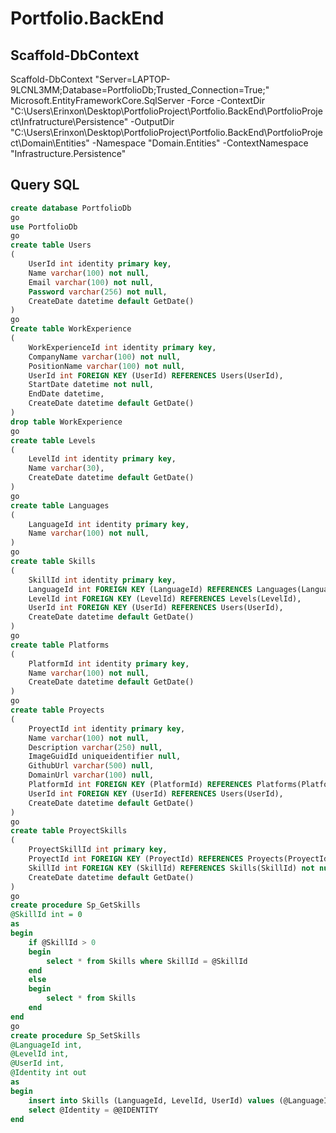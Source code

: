 # Portfolio.BackEnd

## Scaffold-DbContext
Scaffold-DbContext "Server=LAPTOP-9LCNL3MM;Database=PortfolioDb;Trusted_Connection=True;" Microsoft.EntityFrameworkCore.SqlServer  -Force -ContextDir "C:\Users\Erinxon\Desktop\PortfolioProject\Portfolio.BackEnd\PortfolioProject\Infratructure\Persistence" -OutputDir "C:\Users\Erinxon\Desktop\PortfolioProject\Portfolio.BackEnd\PortfolioProject\Domain\Entities" -Namespace "Domain.Entities" -ContextNamespace "Infrastructure.Persistence" 

## Query SQL
``` sql
create database PortfolioDb
go
use PortfolioDb
go
create table Users
(
	UserId int identity primary key,
	Name varchar(100) not null,
	Email varchar(100) not null,
	Password varchar(256) not null,
	CreateDate datetime default GetDate()
)
go
Create table WorkExperience
(
	WorkExperienceId int identity primary key,
	CompanyName varchar(100) not null,
	PositionName varchar(100) not null,
	UserId int FOREIGN KEY (UserId) REFERENCES Users(UserId),
	StartDate datetime not null,
	EndDate datetime,
	CreateDate datetime default GetDate()
)
drop table WorkExperience
go
create table Levels
(
	LevelId int identity primary key,
	Name varchar(30),
	CreateDate datetime default GetDate()
)
go
create table Languages 
(
	LanguageId int identity primary key,
	Name varchar(100) not null,
)
go
create table Skills
(
	SkillId int identity primary key,
	LanguageId int FOREIGN KEY (LanguageId) REFERENCES Languages(LanguageId),
	LevelId int FOREIGN KEY (LevelId) REFERENCES Levels(LevelId),
	UserId int FOREIGN KEY (UserId) REFERENCES Users(UserId),
	CreateDate datetime default GetDate()
)
go
create table Platforms
(
	PlatformId int identity primary key,
	Name varchar(100) not null,
	CreateDate datetime default GetDate()
)
go
create table Proyects
(
	ProyectId int identity primary key,
	Name varchar(100) not null,
	Description varchar(250) null,
	ImageGuidId uniqueidentifier null,
	GithubUrl varchar(500) null,
	DomainUrl varchar(100) null,
	PlatformId int FOREIGN KEY (PlatformId) REFERENCES Platforms(PlatformId) not null,
	UserId int FOREIGN KEY (UserId) REFERENCES Users(UserId),
	CreateDate datetime default GetDate()
)
go
create table ProyectSkills
(
	ProyectSkillId int primary key,
	ProyectId int FOREIGN KEY (ProyectId) REFERENCES Proyects(ProyectId) not null,
	SkillId int FOREIGN KEY (SkillId) REFERENCES Skills(SkillId) not null UNIQUE,
	CreateDate datetime default GetDate()
)
go
create procedure Sp_GetSkills
@SkillId int = 0
as
begin
	if @SkillId > 0
	begin
		select * from Skills where SkillId = @SkillId
	end
	else
	begin
		select * from Skills
	end
end
go
create procedure Sp_SetSkills
@LanguageId int,
@LevelId int,
@UserId int,
@Identity int out
as
begin
	insert into Skills (LanguageId, LevelId, UserId) values (@LanguageId, @LevelId, @UserId)
	select @Identity = @@IDENTITY
end

```
